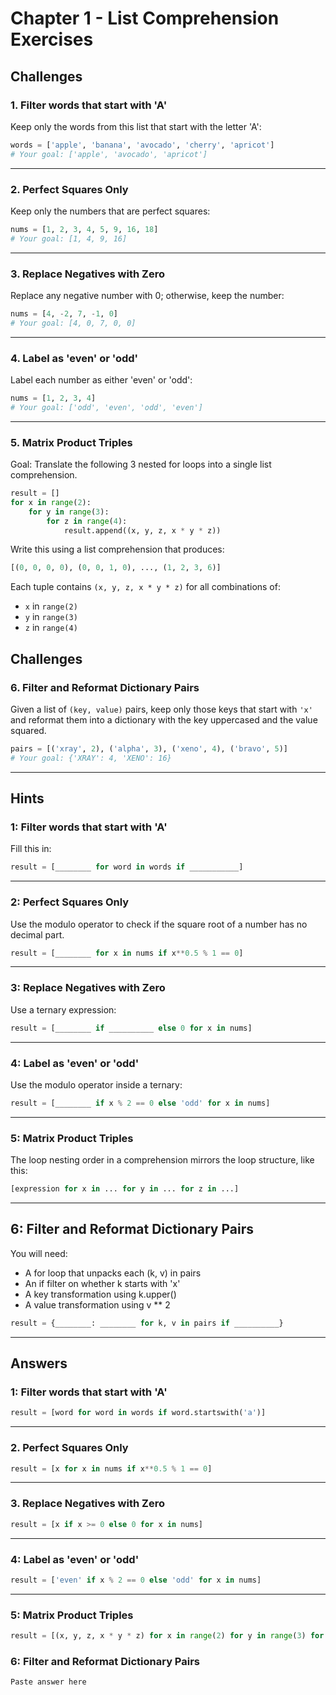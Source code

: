 # Chapter 1 - List Comprehension Exercises

## Challenges

### 1. Filter words that start with 'A'

Keep only the words from this list that start with the letter 'A':

```python
words = ['apple', 'banana', 'avocado', 'cherry', 'apricot']
# Your goal: ['apple', 'avocado', 'apricot']
````

---

### 2. Perfect Squares Only

Keep only the numbers that are perfect squares:

```python
nums = [1, 2, 3, 4, 5, 9, 16, 18]
# Your goal: [1, 4, 9, 16]
```

---

### 3. Replace Negatives with Zero

Replace any negative number with 0; otherwise, keep the number:

```python
nums = [4, -2, 7, -1, 0]
# Your goal: [4, 0, 7, 0, 0]
```

---

### 4. Label as 'even' or 'odd'

Label each number as either 'even' or 'odd':

```python
nums = [1, 2, 3, 4]
# Your goal: ['odd', 'even', 'odd', 'even']
```

---

### 5. Matrix Product Triples

Goal: Translate the following 3 nested for loops into a single list comprehension.

```python
result = []
for x in range(2):
    for y in range(3):
        for z in range(4):
            result.append((x, y, z, x * y * z))
```

Write this using a list comprehension that produces:

```python
[(0, 0, 0, 0), (0, 0, 1, 0), ..., (1, 2, 3, 6)]
```

Each tuple contains `(x, y, z, x * y * z)` for all combinations of:

* `x` in `range(2)`
* `y` in `range(3)`
* `z` in `range(4)`


## Challenges

### 6. Filter and Reformat Dictionary Pairs

Given a list of `(key, value)` pairs, keep only those keys that start with `'x'` and reformat them into a dictionary with the key uppercased and the value squared.

```python
pairs = [('xray', 2), ('alpha', 3), ('xeno', 4), ('bravo', 5)]
# Your goal: {'XRAY': 4, 'XENO': 16}
```

---

## Hints

### 1: Filter words that start with 'A'

Fill this in:

```python
result = [________ for word in words if ___________]
```

---

### 2: Perfect Squares Only

Use the modulo operator to check if the square root of a number has no decimal part.

```python
result = [________ for x in nums if x**0.5 % 1 == 0]
```

---

### 3: Replace Negatives with Zero

Use a ternary expression:

```python
result = [________ if __________ else 0 for x in nums]
```

---

### 4: Label as 'even' or 'odd'

Use the modulo operator inside a ternary:

```python
result = [________ if x % 2 == 0 else 'odd' for x in nums]
```

---

### 5: Matrix Product Triples

The loop nesting order in a comprehension mirrors the loop structure, like this:

```python
[expression for x in ... for y in ... for z in ...]
```

---

## 6: Filter and Reformat Dictionary Pairs

You will need:

- A for loop that unpacks each (k, v) in pairs
- An if filter on whether k starts with 'x'
- A key transformation using k.upper()
- A value transformation using v ** 2

```python
result = {________: ________ for k, v in pairs if __________}
```

---

## Answers

### 1: Filter words that start with 'A'

```python
result = [word for word in words if word.startswith('a')]
```

---

### 2. Perfect Squares Only

```python
result = [x for x in nums if x**0.5 % 1 == 0]
```

---

### 3. Replace Negatives with Zero

```python
result = [x if x >= 0 else 0 for x in nums]
```

---

### 4: Label as 'even' or 'odd'

```python
result = ['even' if x % 2 == 0 else 'odd' for x in nums]
```

---

### 5: Matrix Product Triples

```python
result = [(x, y, z, x * y * z) for x in range(2) for y in range(3) for z in range(4)]
```

### 6: Filter and Reformat Dictionary Pairs

```python
Paste answer here
```
